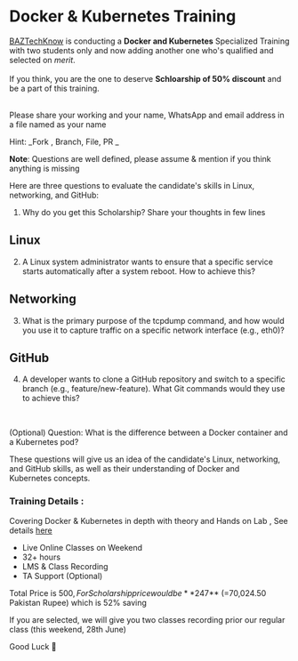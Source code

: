 # Docker & Kubernetes Training

[BAZTechKnow](https://baztechknow.com/) is conducting a **Docker and Kubernetes** Specialized Training with two students only and now adding another one who's qualified and selected on _merit_. <br> <br>
If you think, you are the one to deserve **Schloarship of 50% discount** and be a part of this training.

<br>
Please share your working and your name, WhatsApp and email address in a file named as your name <br>

Hint:  _Fork , Branch, File,  PR _

**Note**: Questions are well defined, please assume & mention if you think anything is missing 

Here are three questions to evaluate the candidate's skills in Linux, networking, and GitHub:

1. Why do you get this Scholarship? Share your thoughts in few lines 

## Linux
2. A Linux system administrator wants to ensure that a specific service starts automatically after a system reboot. How to achieve this?

## Networking
3. What is the primary purpose of the tcpdump command, and how would you use it to capture traffic on a specific network interface (e.g., eth0)?

## GitHub
4. A developer wants to clone a GitHub repository and switch to a specific branch (e.g., feature/new-feature). What Git commands would they use to achieve this?
<br>


(Optional)
Question: What is the difference between a Docker container and a Kubernetes pod?

These questions will give us an idea of the candidate's Linux, networking, and GitHub skills, as well as their understanding of Docker and Kubernetes concepts.


### Training Details :
Covering Docker & Kubernetes in depth with theory and Hands on Lab , See details [here](https://github.com/baztesting/D-K_Training/blob/main/training_content.md) 
- Live Online Classes on Weekend
- 32+ hours
- LMS & Class Recording
- TA Support (Optional)

Total Price is $500, For Scholarship price would be **$247** (=70,024.50 Pakistan Rupee) which is 52% saving

If you are selected, we will give you two classes recording prior our regular class (this weekend, 28th June)

Good Luck 🤞 
